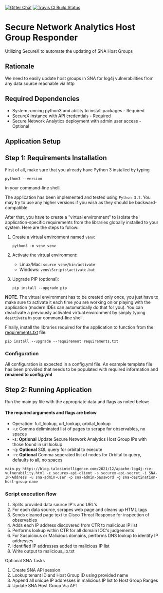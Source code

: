 [![Gitter Chat](https://img.shields.io/badge/gitter-join%20chat-brightgreen.svg)](https://gitter.im/CiscoSecurity/Threat-Response "Gitter Chat")
[![Travis CI Build Status](https://travis-ci.com/CiscoSecurity/tr-05-serverless-relay.svg?branch=develop)](https://travis-ci.com/CiscoSecurity/tr-05-serverless-relay)

# Secure Network Analytics Host Group Responder

Utilizing SecureX to automate the updating of SNA Host Groups


## Rationale

We need to easily update host groups in SNA for log4j vulnerabilities from any data source reachable via http

## Required Dependencies

* System running python3 and ability to install packages - Required
* SecureX instance with API credentials - Required
* Secure Network Analytics deployment with admin user access - Optional

## Application Setup


## Step 1: Requirements Installation

First of all, make sure that you already have Python 3 installed by typing
```
python3 --version
```
in your command-line shell.

The application has been implemented and tested using `Python 3.7`. You may try
to use any higher versions if you wish as they should be backward-compatible.

After that, you have to create a "virtual environment" to isolate the
application-specific requirements from the libraries globally installed to your
system. Here are the steps to follow:

1. Create a virtual environment named `venv`:

   `python3 -m venv venv`

2. Activate the virtual environment:
   - Linux/Mac: `source venv/bin/activate`
   - Windows: `venv\Scripts\activate.bat`

3. Upgrade PIP (optional):

   `pip install --upgrade pip`

**NOTE**. The virtual environment has to be created only once, you just have
to make sure to activate it each time you are working on or playing with the
application (modern IDEs can automatically do that for you). You can deactivate
a previously activated virtual environment by simply typing `deactivate` in
your command-line shell.

Finally, install the libraries required for the application to function from
the [requirements.txt](requirements.txt) file:

```
pip install --upgrade --requirement requirements.txt
```

### Configuration

All configuration is expected in a config.yml file. An example template file has been provided that needs to be 
populated with required information and **renamed to config.yml**

## Step 2: Running Application

Run the main.py file with the appropriate data and flags as noted below:

#### The required arguments and flags are below

 * Operation: full_lookup, url_lookup, orbital_lookup
 * -u: Comma deliminated list of pages to scrape for observables, no spaces
 * -s: **Optional** Update Secure Network Analytics Host Group IPs with those found in url lookup
 * -q: **Optional** SQL query for orbital to execute
 * -n: **Optional** Comma seperated list of nodes for Orbital to query, defaults to all, no spaces

```
main.py https://blog.talosintelligence.com/2021/12/apache-log4j-rce-vulnerability.html -c securex-api-client -s securex-api-secret -i SNA-IP-Address -u sna-admin-user -p sna-admin-password -g sna-destination-host-group-name
```

### Script execution flow

1. Splits provided data source IP's and URL's
2. For each data source, scrapes web page and cleans up HTML tags
3. Sends cleaned page text to Cisco Threat Response for inspection of observables
4. Adds each IP address discovered from CTR to malicious IP list
5. Performs lookup within CTR for all domain IOC's judgements
6. For Suspicious or Malicious domains, performs DNS lookup to identify IP addresses
7. Identified IP addresses added to malicious IP list
8. Write output to malicious_ip.txt

Optional SNA Tasks

1. Create SNA API session
2. Lookup tenant ID and Host Group ID using provided name
3. Append all unique IP addresses in malicious IP list to Host Group Ranges
4. Update SNA Host Group Via API
 
